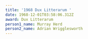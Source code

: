 ```yaml
---
title: '1968 Dux Litterarum '
date: 1968-12-01T03:58:06.312Z
award: Dux Litterarum
person1_name: Murray Herd
person2_name: Adrian Wrigglesworth
---
```


